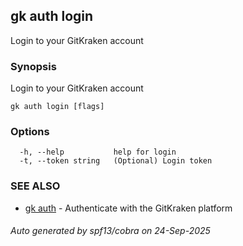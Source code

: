 ## gk auth login

Login to your GitKraken account

### Synopsis

Login to your GitKraken account

```
gk auth login [flags]
```

### Options

```
  -h, --help           help for login
  -t, --token string   (Optional) Login token
```

### SEE ALSO

* [gk auth](gk_auth.md)	 - Authenticate with the GitKraken platform

###### Auto generated by spf13/cobra on 24-Sep-2025
